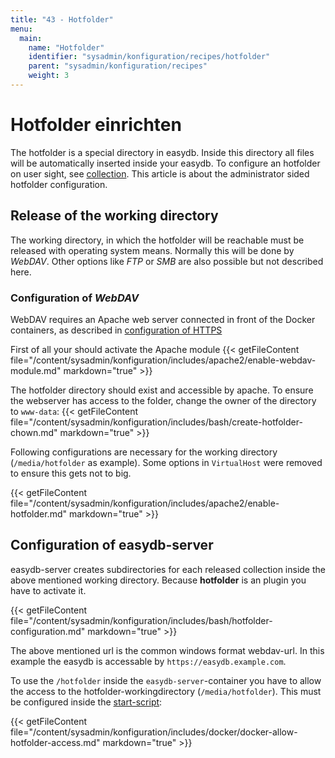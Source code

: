 ```yaml
---
title: "43 - Hotfolder"
menu:
  main:
    name: "Hotfolder"
    identifier: "sysadmin/konfiguration/recipes/hotfolder"
    parent: "sysadmin/konfiguration/recipes"
    weight: 3
---
```

# Hotfolder einrichten

The hotfolder is a special directory in easydb. Inside this directory all files will be automatically inserted inside your easydb. To configure an hotfolder on user sight, see [collection](/en/webfrontend/datamanagement/search/uickaccess/collection). 
This article is about the administrator sided hotfolder configuration. 

## Release of the working directory

The working directory, in which the hotfolder will be reachable must be released with operating system means. Normally this will be done by *WebDAV*. Other options like *FTP* or *SMB* are also possible but not described here. 

### Configuration of *WebDAV*

WebDAV requires an Apache web server connected in front of the Docker containers, as described in [configuration of HTTPS](/en/sysadmin/konfiguration/https)

First of all your should activate the Apache module
{{< getFileContent file="/content/sysadmin/konfiguration/includes/apache2/enable-webdav-module.md" markdown="true" >}}

The hotfolder directory should exist and accessible by apache. To ensure the webserver has access to the folder, change the owner of the directory to `www-data`:
{{< getFileContent file="/content/sysadmin/konfiguration/includes/bash/create-hotfolder-chown.md" markdown="true" >}}

Following configurations are necessary for the working directory (`/media/hotfolder` as example). Some options in `VirtualHost` were removed to ensure this gets not to big.

{{< getFileContent file="/content/sysadmin/konfiguration/includes/apache2/enable-hotfolder.md" markdown="true" >}}

## Configuration of easydb-server

easydb-server creates subdirectories for each released collection inside the above mentioned working directory. Because **hotfolder** is an plugin you have to activate it. 

{{< getFileContent file="/content/sysadmin/konfiguration/includes/bash/hotfolder-configuration.md" markdown="true" >}}

The above mentioned url is the common windows format webdav-url. In this example the easydb is accessable by `https://easydb.example.com`.

To use the `/hotfolder` inside the `easydb-server`-container you have to allow the access to the hotfolder-workingdirectory (`/media/hotfolder`). This must be configured inside the [start-script](/en/sysadmin/installation):

{{< getFileContent file="/content/sysadmin/konfiguration/includes/docker/docker-allow-hotfolder-access.md" markdown="true" >}}